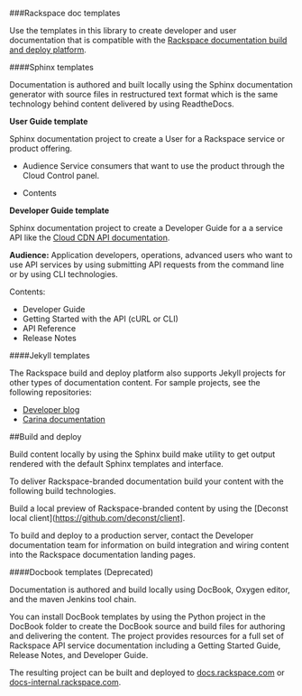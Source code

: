 
###Rackspace doc templates

Use the templates in this library to create developer and user 
documentation that is compatible with the [Rackspace documentation 
build and deploy platform](https://github.com/deconst). 

####Sphinx templates

Documentation is authored and built locally using the Sphinx documentation generator with 
source files in restructured text format which is the same technology behind content 
delivered by using ReadtheDocs.

**User Guide template**

Sphinx documentation project to create a User for a Rackspace service or product offering.

- Audience
  Service consumers that want to use the product through the Cloud Control panel.
   
- Contents

**Developer Guide template**

Sphinx documentation project to create a Developer Guide for a a service API like the 
[Cloud CDN API documentation](https://developer.rackspace.com/docs/cdn/v1/developer-guide/).

**Audience:**  Application developers, operations, advanced users who want to use API services by 
  using submitting API requests from the command line or by using CLI technologies.
  
Contents: 
- Developer Guide
- Getting Started with the API (cURL or CLI)
- API Reference
- Release Notes

####Jekyll templates

The Rackspace build and deploy platform also supports Jekyll projects for other types of documentation content. For sample projects, see the following repositories:

- [Developer blog](https://github.com/rackerlabs/docs-developer-blog)
- [Carina documentation](https://https://github.com/getcarina/getcarina.com)

##Build and deploy

  Build content locally by using the Sphinx build make utility to get output rendered 
  with the default Sphinx templates and interface. 

  To deliver Rackspace-branded documentation build your content with the following build 
  technologies.
   
  Build a local preview of Rackspace-branded content by using the 
  [Deconst local client](https://github.com/deconst/client]. 
  
  To build and deploy to a production server, contact the Developer documentation team 
  for information on build integration and wiring content into the Rackspace documentation 
  landing pages.

####Docbook templates (Deprecated)

Documentation is authored and build locally using DocBook, Oxygen editor, and the maven 
Jenkins tool chain. 

You can install DocBook templates by using the Python project in the DocBook folder 
to create the DocBook source and build files for authoring and delivering the content. The 
project provides resources for a full set of Rackspace API service documentation including 
a Getting Started Guide, Release Notes, and Developer Guide.  

The resulting project can be built and deployed to [docs.rackspace.com](https://docs.rackspace.com) or 
[docs-internal.rackspace.com](https://docs-internal.rackspace.com).
